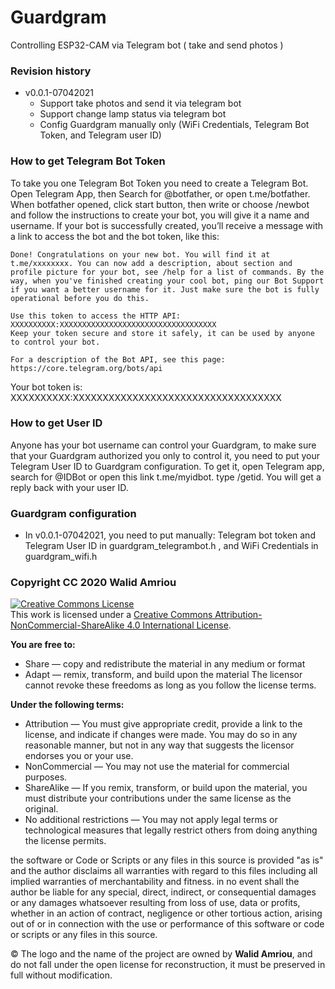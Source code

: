 # Guardgram
Controlling ESP32-CAM via Telegram bot ( take and send photos )

### Revision history

* v0.0.1-07042021
  - Support take photos and send it via telegram bot
  - Support change lamp status via telegram bot
  - Config Guardgram manually only (WiFi Credentials, Telegram Bot Token, and Telegram user ID)

### How to get Telegram Bot Token
To take you one Telegram Bot Token you need to create a Telegram Bot. Open Telegram App, then Search for @botfather, or open t.me/botfather.
When botfather opened, click start button,  then write or choose /newbot and follow the instructions to create your bot, you will give it a name and username. If your bot is successfully created, you’ll receive a message with a link to access the bot and the bot token, like this:

```
Done! Congratulations on your new bot. You will find it at t.me/xxxxxxxx. You can now add a description, about section and profile picture for your bot, see /help for a list of commands. By the way, when you've finished creating your cool bot, ping our Bot Support if you want a better username for it. Just make sure the bot is fully operational before you do this.

Use this token to access the HTTP API:
XXXXXXXXXX:XXXXXXXXXXXXXXXXXXXXXXXXXXXXXXXXXXX
Keep your token secure and store it safely, it can be used by anyone to control your bot.

For a description of the Bot API, see this page: https://core.telegram.org/bots/api
```
Your bot token is: XXXXXXXXXX:XXXXXXXXXXXXXXXXXXXXXXXXXXXXXXXXXXX

### How to get User ID
Anyone has your bot username can control your Guardgram, to make sure that your Guardgram authorized you only to control it, you need to put your Telegram User ID to Guardgram configuration.
To get it, open Telegram app, search for @IDBot or open this link t.me/myidbot. type /getid. You will get a reply back with your user ID. 

### Guardgram configuration 
* In v0.0.1-07042021, you need to put manually: Telegram bot token and Telegram User ID in guardgram_telegrambot.h , and WiFi Credentials in guardgram_wifi.h

### Copyright CC 2020 Walid Amriou

<a rel="license" href="http://creativecommons.org/licenses/by-nc-sa/4.0/"><img alt="Creative Commons License" style="border-width:0" src="https://i.creativecommons.org/l/by-nc-sa/4.0/88x31.png" /></a><br />This work is licensed under a <a rel="license" href="http://creativecommons.org/licenses/by-nc-sa/4.0/">Creative Commons Attribution-NonCommercial-ShareAlike 4.0 International License</a>.

__You are free to:__
  * Share — copy and redistribute the material in any medium or format
  * Adapt — remix, transform, and build upon the material
The licensor cannot revoke these freedoms as long as you follow the license terms.  

__Under the following terms:__
  * Attribution — You must give appropriate credit, provide a link to the license, and indicate if changes were made. You may do so in any reasonable manner, but not in any way that suggests the licensor endorses you or your use.
  * NonCommercial — You may not use the material for commercial purposes.
  * ShareAlike — If you remix, transform, or build upon the material, you must distribute your contributions under the same license as the original.
  * No additional restrictions — You may not apply legal terms or technological measures that legally restrict others from doing anything the license permits.


the software or Code or Scripts or any files in this source is provided "as is" and the author disclaims all warranties with regard to this files including all implied warranties of merchantability and fitness. in no event shall the author be liable for any special, direct, indirect, or consequential damages or any damages whatsoever resulting from loss of use, data or profits, whether in an action of contract, negligence or other tortious action, arising out of or in connection with the use or performance of this software or code or scripts or any files in this source.

© The logo and the name of the project are owned by __Walid Amriou__, and do not fall under the open license for reconstruction, it must be preserved in full without modification. 


